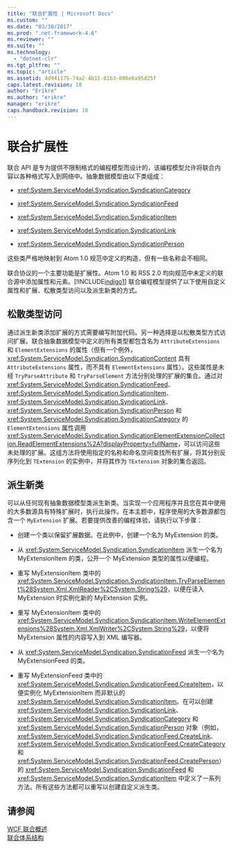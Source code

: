 ```yaml
---
title: "联合扩展性 | Microsoft Docs"
ms.custom: ""
ms.date: "03/30/2017"
ms.prod: ".net-framework-4.6"
ms.reviewer: ""
ms.suite: ""
ms.technology: 
  - "dotnet-clr"
ms.tgt_pltfrm: ""
ms.topic: "article"
ms.assetid: 4d941175-74a2-4b15-81b3-086e8a95d25f
caps.latest.revision: 10
author: "Erikre"
ms.author: "erikre"
manager: "erikre"
caps.handback.revision: 10
---
```

# 联合扩展性
联合 API 是专为提供不限制格式的编程模型而设计的，该编程模型允许将联合内容以各种格式写入到网络中。抽象数据模型由以下类组成：  
  
-   <xref:System.ServiceModel.Syndication.SyndicationCategory>  
  
-   <xref:System.ServiceModel.Syndication.SyndicationFeed>  
  
-   <xref:System.ServiceModel.Syndication.SyndicationItem>  
  
-   <xref:System.ServiceModel.Syndication.SyndicationLink>  
  
-   <xref:System.ServiceModel.Syndication.SyndicationPerson>  
  
 这些类严格地映射到 Atom 1.0 规范中定义的构造，但有一些名称会不相同。  
  
 联合协议的一个主要功能是扩展性。Atom 1.0 和 RSS 2.0 均向规范中未定义的联合源中添加属性和元素。[!INCLUDE[indigo1](../../../../includes/indigo1-md.md)] 联合编程模型提供了以下使用自定义属性和扩展、松散类型访问以及派生新类的方式。  
  
## 松散类型访问  
 通过派生新类添加扩展的方式需要编写附加代码。另一种选择是以松散类型方式访问扩展。联合抽象数据模型中定义的所有类型都包含名为 `AttributeExtensions` 和 `ElementExtensions` 的属性（但有一个例外，<xref:System.ServiceModel.Syndication.SyndicationContent> 具有 `AttributeExtensions` 属性，而不具有 `ElementExtensions` 属性）。这些属性是未经 `TryParseAttribute` 和 `TryParseElement` 方法分别处理的扩展的集合。通过对 <xref:System.ServiceModel.Syndication.SyndicationFeed>、<xref:System.ServiceModel.Syndication.SyndicationItem>、<xref:System.ServiceModel.Syndication.SyndicationLink>、<xref:System.ServiceModel.Syndication.SyndicationPerson> 和 <xref:System.ServiceModel.Syndication.SyndicationCategory> 的 `ElementExtensions` 属性调用 <xref:System.ServiceModel.Syndication.SyndicationElementExtensionCollection.ReadElementExtensions%2A?displayProperty=fullName>，可以访问这些未处理的扩展。这组方法将使用指定的名称和命名空间查找所有扩展，将其分别反序列化到 `TExtension` 的实例中，并将其作为 `TExtension` 对象的集合返回。  
  
## 派生新类  
 可以从任何现有抽象数据模型类派生新类。当实现一个应用程序并且您在其中使用的大多数源具有特殊扩展时，执行此操作。在本主题中，程序使用的大多数源都包含一个 `MyExtension` 扩展。若要提供改善的编程体验，请执行以下步骤：  
  
-   创建一个类以保留扩展数据。在此例中，创建一个名为 MyExtension 的类。  
  
-   从 <xref:System.ServiceModel.Syndication.SyndicationItem> 派生一个名为 MyExtensionItem 的类，公开一个 MyExtension 类型的属性以便编程。  
  
-   重写 MyExtensionItem 类中的 <xref:System.ServiceModel.Syndication.SyndicationItem.TryParseElement%28System.Xml.XmlReader%2CSystem.String%29>，以便在读入 MyExtension 时实例化新的 MyExtension 实例。  
  
-   重写 MyExtensionItem 类中的 <xref:System.ServiceModel.Syndication.SyndicationItem.WriteElementExtensions%28System.Xml.XmlWriter%2CSystem.String%29>，以便将 MyExtension 属性的内容写入到 XML 编写器。  
  
-   从 <xref:System.ServiceModel.Syndication.SyndicationFeed> 派生一个名为 MyExtensionFeed 的类。  
  
-   重写 MyExtensionFeed 类中的 <xref:System.ServiceModel.Syndication.SyndicationFeed.CreateItem>，以便实例化 MyExtensionItem 而非默认的 <xref:System.ServiceModel.Syndication.SyndicationItem>。在可以创建 <xref:System.ServiceModel.Syndication.SyndicationLink>、<xref:System.ServiceModel.Syndication.SyndicationCategory> 和 <xref:System.ServiceModel.Syndication.SyndicationPerson> 对象（例如，<xref:System.ServiceModel.Syndication.SyndicationFeed.CreateLink>、<xref:System.ServiceModel.Syndication.SyndicationFeed.CreateCategory> 和 <xref:System.ServiceModel.Syndication.SyndicationFeed.CreatePerson>）的 <xref:System.ServiceModel.Syndication.SyndicationFeed> 和 <xref:System.ServiceModel.Syndication.SyndicationItem> 中定义了一系列方法。所有这些方法都可以重写以创建自定义派生类。  
  
## 请参阅  
 [WCF 联合概述](../../../../docs/framework/wcf/feature-details/wcf-syndication-overview.md)   
 [联合体系结构](../../../../docs/framework/wcf/feature-details/architecture-of-syndication.md)
